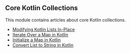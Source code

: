 ## Core Kotlin Collections

This module contains articles about core Kotlin collections.

- [Modifying Kotlin Lists In-Place](https://www.baeldung.com/kotlin/modify-list-in-place)
- [Iterate Over a Map in Kotlin](https://www.baeldung.com/kotlin/iterate-map)
- [Initialize a Map in Kotlin](https://www.baeldung.com/kotlin/initialize-map)
- [Convert List to String in Kotlin](https://www.baeldung.com/kotlin/convert-list-to-string)
